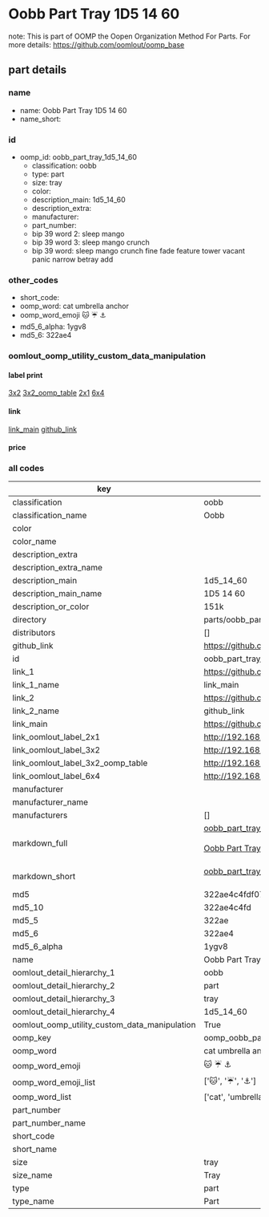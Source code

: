 # Oobb Part Tray 1D5 14 60  

note: This is part of OOMP the Oopen Organization Method For Parts. For more details: https://github.com/oomlout/oomp_base

##  part details





### name
* name: Oobb Part Tray 1D5 14 60
* name_short: 
### id
* oomp_id: oobb_part_tray_1d5_14_60
  * classification: oobb
  * type: part
  * size: tray
  * color: 
  * description_main: 1d5_14_60
  * description_extra: 
  * manufacturer: 
  * part_number: 
  * bip 39 word 2: sleep mango
  * bip 39 word 3: sleep mango crunch
  * bip 39 word: sleep mango crunch fine fade feature tower vacant panic narrow betray add

### other_codes
* short_code: 
* oomp_word: cat umbrella anchor
* oomp_word_emoji :cat: :umbrella: :anchor:
* md5_6_alpha: 1ygv8
* md5_6: 322ae4






### oomlout_oomp_utility_custom_data_manipulation
#### label print
[3x2](http://192.168.1.245:1112/?label=oomp%201ygv8)
[3x2_oomp_table](http://192.168.1.107:1112/?label=oomp%201ygv8)
[2x1](http://192.168.1.242:1112/?label=oomp%201ygv8)
[6x4](http://192.168.1.55:1112/?label=oomp%201ygv8)    

#### link

[link_main](https://github.com/oomlout/oomlout_oomp_current_version_messy/tree/main/parts/oobb_part_tray_1d5_14_60) [github_link](https://github.com/oomlout/oomlout_oomp_part_src/tree/main/parts/oobb_part_tray_1d5_14_60)                             

#### price







### all codes 
| key | value |  
| --- | --- |  
| classification | oobb |  
| classification_name | Oobb |  
| color |  |  
| color_name |  |  
| description_extra |  |  
| description_extra_name |  |  
| description_main | 1d5_14_60 |  
| description_main_name | 1D5 14 60 |  
| description_or_color | 151k |  
| directory | parts/oobb_part_tray_1d5_14_60 |  
| distributors | [] |  
| github_link | https://github.com/oomlout/oomlout_oomp_part_src/tree/main/parts/oobb_part_tray_1d5_14_60 |  
| id | oobb_part_tray_1d5_14_60 |  
| link_1 | https://github.com/oomlout/oomlout_oomp_current_version_messy/tree/main/parts/oobb_part_tray_1d5_14_60 |  
| link_1_name | link_main |  
| link_2 | https://github.com/oomlout/oomlout_oomp_part_src/tree/main/parts/oobb_part_tray_1d5_14_60 |  
| link_2_name | github_link |  
| link_main | https://github.com/oomlout/oomlout_oomp_current_version_messy/tree/main/parts/oobb_part_tray_1d5_14_60 |  
| link_oomlout_label_2x1 | http://192.168.1.242:1112/?label=oomp%201ygv8 |  
| link_oomlout_label_3x2 | http://192.168.1.245:1112/?label=oomp%201ygv8 |  
| link_oomlout_label_3x2_oomp_table | http://192.168.1.107:1112/?label=oomp%201ygv8 |  
| link_oomlout_label_6x4 | http://192.168.1.55:1112/?label=oomp%201ygv8 |  
| manufacturer |  |  
| manufacturer_name |  |  
| manufacturers | [] |  
| markdown_full | [oobb_part_tray_1d5_14_60](https://github.com/oomlout/oomlout_oomp_current_version_messy/tree/main/parts/oobb_part_tray_1d5_14_60)<br>[](https://github.com/oomlout/oomlout_oomp_current_version_messy/tree/main/parts/oobb_part_tray_1d5_14_60)<br>[Oobb Part Tray 1D5 14 60](https://github.com/oomlout/oomlout_oomp_current_version_messy/tree/main/parts/oobb_part_tray_1d5_14_60)<br><br> |  
| markdown_short | [oobb_part_tray_1d5_14_60](https://github.com/oomlout/oomlout_oomp_current_version_messy/tree/main/parts/oobb_part_tray_1d5_14_60)<br><br> |  
| md5 | 322ae4c4fdf07cc550a8e56c69e1ce59 |  
| md5_10 | 322ae4c4fd |  
| md5_5 | 322ae |  
| md5_6 | 322ae4 |  
| md5_6_alpha | 1ygv8 |  
| name | Oobb Part Tray 1D5 14 60 |  
| oomlout_detail_hierarchy_1 | oobb |  
| oomlout_detail_hierarchy_2 | part |  
| oomlout_detail_hierarchy_3 | tray |  
| oomlout_detail_hierarchy_4 | 1d5_14_60 |  
| oomlout_oomp_utility_custom_data_manipulation | True |  
| oomp_key | oomp_oobb_part_tray_1d5_14_60 |  
| oomp_word | cat umbrella anchor |  
| oomp_word_emoji | :cat: :umbrella: :anchor: |  
| oomp_word_emoji_list | [':cat:', ':umbrella:', ':anchor:'] |  
| oomp_word_list | ['cat', 'umbrella', 'anchor'] |  
| part_number |  |  
| part_number_name |  |  
| short_code |  |  
| short_name |  |  
| size | tray |  
| size_name | Tray |  
| type | part |  
| type_name | Part |  
